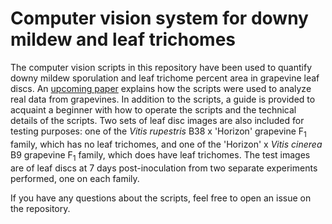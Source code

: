 # Computer vision system for downy mildew and leaf trichomes
The computer vision scripts in this repository have been used to quantify downy mildew sporulation and leaf trichome percent area in grapevine leaf discs. An [upcoming paper](http://FirstLookPhytopathology) explains how the scripts were used to analyze real data from grapevines. In addition to the scripts, a guide is provided to acquaint a beginner with how to operate the scripts and the technical details of the scripts. Two sets of leaf disc images are also included for testing purposes: one of the *Vitis rupestris* B38 x 'Horizon' grapevine F<sub>1</sub> family, which has no leaf trichomes, and one of the 'Horizon' x *Vitis cinerea* B9 grapevine F<sub>1</sub> family, which does have leaf trichomes. The test images are of leaf discs at 7 days post-inoculation from two separate experiments performed, one on each family.

If you have any questions about the scripts, feel free to open an issue on the repository.
